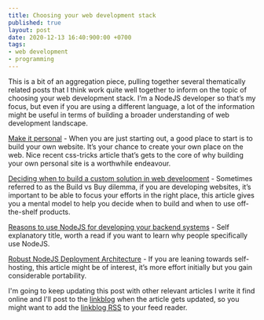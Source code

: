 ```yaml
---
title: Choosing your web development stack
published: true
layout: post
date: 2020-12-13 16:40:900:00 +0700
tags:
- web development
- programming
---
```

This is a bit of an aggregation piece, pulling together several thematically related posts that I think work quite well together to inform on the topic of choosing your web development stack. I’m a NodeJS developer so that’s my focus, but even if you are using a different language, a lot of the information might be useful in terms of building a broader understanding of web development landscape.

[Make it personal](https://css-tricks.com/make-it-personal) - When you are just starting out, a good place to start is to build your own website. It’s your chance to create your own place on the web. Nice recent css-tricks article that’s gets to the core of why building your own personal site is a worthwhile endeavour.

[Deciding when to build a custom solution in web development](https://blog.markjgsmith.com/2020/12/11/deciding-when-to-build-a-custom-solution-in-web-development.html) - Sometimes referred to as the Build vs Buy dilemma, if you are developing websites, it’s important to be able to focus your efforts in the right place, this article gives you a mental model to help you decide when to build and when to use off-the-shelf products.

[Reasons to use NodeJS for developing your backend systems](https://blog.markjgsmith.com/2020/12/04/reasons-to-use-nodejs-for-developing-your-backend-systems.html) - Self explanatory title, worth a read if you want to learn why people specifically use NodeJS.

[Robust NodeJS Deployment Architecture](https://blog.markjgsmith.com/2020/11/13/robust-nodejs-deployment-architecture.html) - If you are leaning towards self-hosting, this article might be of interest, it’s more effort initially but you gain considerable portability. 

I'm going to keep updating this post with other relevant articles I write it find online and I'll post to the [linkblog](https://links.markjgsmith.com) when the article gets updated, so you might want to add the [linkblog RSS](https://links.markjgsmith.com/feeds/daily/rss) to your feed reader.
